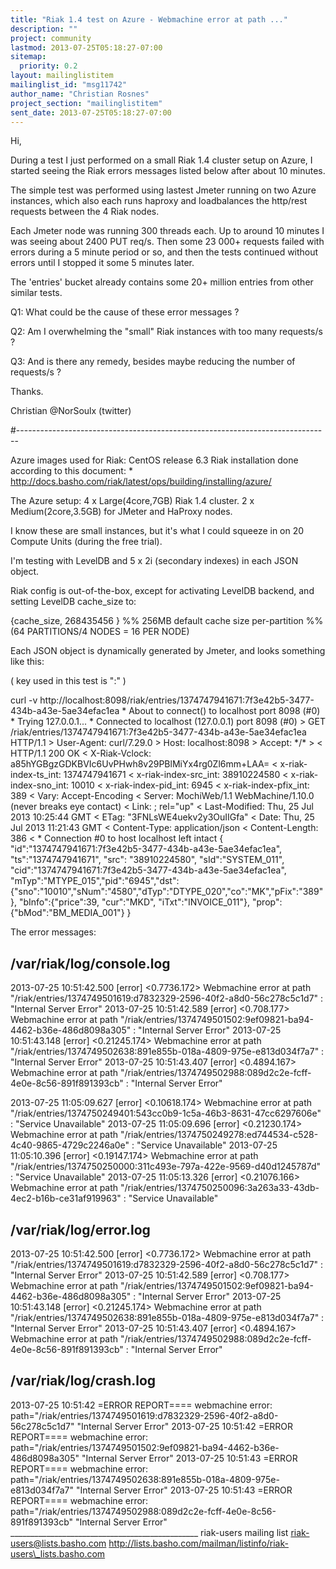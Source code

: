 ```yaml
---
title: "Riak 1.4 test on Azure - Webmachine error at path ..."
description: ""
project: community
lastmod: 2013-07-25T05:18:27-07:00
sitemap:
  priority: 0.2
layout: mailinglistitem
mailinglist_id: "msg11742"
author_name: "Christian Rosnes"
project_section: "mailinglistitem"
sent_date: 2013-07-25T05:18:27-07:00
---
```



Hi,

During a test I just performed on a small Riak 1.4 cluster setup on Azure,
I started seeing the Riak errors messages listed below after about 10
minutes.

The simple test was performed using lastest Jmeter running on two Azure
instances,
which also each runs haproxy and loadbalances the http/rest requests
between
the 4 Riak nodes.

Each Jmeter node was running 300 threads each. Up to around 10 minutes
I was seeing about 2400 PUT req/s. Then some 23 000+ requests failed with
errors
during a 5 minute period or so, and then the tests continued without errors
until I
stopped it some 5 minutes later.

The 'entries' bucket already contains some 20+ million entries from other
similar tests.

Q1: What could be the cause of these error messages ?

Q2: Am I overwhelming the "small" Riak instances with too many requests/s ?

Q3: And is there any remedy, besides maybe reducing the number of
requests/s ?

Thanks.

Christian
@NorSoulx (twitter)

#------------------------------------------------------------------------------

Azure images used for Riak:
 CentOS release 6.3
 Riak installation done according to this document:
 \* http://docs.basho.com/riak/latest/ops/building/installing/azure/

The Azure setup:
 4 x Large(4core,7GB) Riak 1.4 cluster.
 2 x Medium(2core,3.5GB) for JMeter and HaProxy nodes.

I know these are small instances,
but it's what I could squeeze in on 20 Compute Units (during the free
trial).

I'm testing with LevelDB and 5 x 2i (secondary indexes) in each JSON object.

Riak config is out-of-the-box, except for activating LevelDB backend,
and setting LevelDB cache\_size to:

 {cache\_size, 268435456 } %% 256MB default cache size per-partition
 %% (64 PARTITIONS/4 NODES =
16 PER NODE)

Each JSON object is dynamically generated by Jmeter, and looks something
like this:

 ( key used in this test is ":" )

curl -v
http://localhost:8098/riak/entries/1374747941671:7f3e42b5-3477-434b-a43e-5ae34efac1ea
\* About to connect() to localhost port 8098 (#0)
\* Trying 127.0.0.1...
\* Connected to localhost (127.0.0.1) port 8098 (#0)
&gt; GET /riak/entries/1374747941671:7f3e42b5-3477-434b-a43e-5ae34efac1ea
HTTP/1.1
&gt; User-Agent: curl/7.29.0
&gt; Host: localhost:8098
&gt; Accept: \*/\*
&gt;
&lt; HTTP/1.1 200 OK
&lt; X-Riak-Vclock: a85hYGBgzGDKBVIc6UvPHwh8v29PBlMiYx4rg0Zl6mm+LAA=
&lt; x-riak-index-ts\_int: 1374747941671
&lt; x-riak-index-src\_int: 38910224580
&lt; x-riak-index-sno\_int: 10010
&lt; x-riak-index-pid\_int: 6945
&lt; x-riak-index-pfix\_int: 389
&lt; Vary: Accept-Encoding
&lt; Server: MochiWeb/1.1 WebMachine/1.10.0 (never breaks eye contact)
&lt; Link: ; rel="up"
&lt; Last-Modified: Thu, 25 Jul 2013 10:25:44 GMT
&lt; ETag: "3FNLsWE4uekv2y3OuIIGfa"
&lt; Date: Thu, 25 Jul 2013 11:21:43 GMT
&lt; Content-Type: application/json
&lt; Content-Length: 386
&lt;
\* Connection #0 to host localhost left intact
{ "id":"1374747941671:7f3e42b5-3477-434b-a43e-5ae34efac1ea",
"ts":"1374747941671", "src": "38910224580", "sId":"SYSTEM\_011",
"cid":"1374747941671:7f3e42b5-3477-434b-a43e-5ae34efac1ea",
"mTyp":"MTYPE\_015","pid":"6945","dst":{"sno":"10010","sNum":"4580","dTyp":"DTYPE\_020","co":"MK","pFix":"389"},
"bInfo":{"price":39, "cur":"MKD", "iTxt":"INVOICE\_011"},
"prop":{"bMod":"BM\_MEDIA\_001"} }

The error messages:

/var/riak/log/console.log
-------------------------
2013-07-25 10:51:42.500 [error] &lt;0.7736.172&gt; Webmachine error at path
"/riak/entries/1374749501619:d7832329-2596-40f2-a8d0-56c278c5c1d7" :
"Internal Server Error"
2013-07-25 10:51:42.589 [error] &lt;0.708.177&gt; Webmachine error at path
"/riak/entries/1374749501502:9ef09821-ba94-4462-b36e-486d8098a305" :
"Internal Server Error"
2013-07-25 10:51:43.148 [error] &lt;0.21245.174&gt; Webmachine error at path
"/riak/entries/1374749502638:891e855b-018a-4809-975e-e813d034f7a7" :
"Internal Server Error"
2013-07-25 10:51:43.407 [error] &lt;0.4894.167&gt; Webmachine error at path
"/riak/entries/1374749502988:089d2c2e-fcff-4e0e-8c56-891f891393cb" :
"Internal Server Error"

2013-07-25 11:05:09.627 [error] &lt;0.10618.174&gt; Webmachine error at path
"/riak/entries/1374750249401:543cc0b9-1c5a-46b3-8631-47cc6297606e" :
"Service Unavailable"
2013-07-25 11:05:09.696 [error] &lt;0.21230.174&gt; Webmachine error at path
"/riak/entries/1374750249278:ed744534-c528-4c40-9865-4729c2246a0e" :
"Service Unavailable"
2013-07-25 11:05:10.396 [error] &lt;0.19147.174&gt; Webmachine error at path
"/riak/entries/1374750250000:311c493e-797a-422e-9569-d40d1245787d" :
"Service Unavailable"
2013-07-25 11:05:13.326 [error] &lt;0.21076.166&gt; Webmachine error at path
"/riak/entries/1374750250096:3a263a33-43db-4ec2-b16b-ce31af919963" :
"Service Unavailable"


/var/riak/log/error.log
-----------------------
2013-07-25 10:51:42.500 [error] &lt;0.7736.172&gt; Webmachine error at path
"/riak/entries/1374749501619:d7832329-2596-40f2-a8d0-56c278c5c1d7" :
"Internal Server Error"
2013-07-25 10:51:42.589 [error] &lt;0.708.177&gt; Webmachine error at path
"/riak/entries/1374749501502:9ef09821-ba94-4462-b36e-486d8098a305" :
"Internal Server Error"
2013-07-25 10:51:43.148 [error] &lt;0.21245.174&gt; Webmachine error at path
"/riak/entries/1374749502638:891e855b-018a-4809-975e-e813d034f7a7" :
"Internal Server Error"
2013-07-25 10:51:43.407 [error] &lt;0.4894.167&gt; Webmachine error at path
"/riak/entries/1374749502988:089d2c2e-fcff-4e0e-8c56-891f891393cb" :
"Internal Server Error"

/var/riak/log/crash.log
-----------------------
2013-07-25 10:51:42 =ERROR REPORT====
webmachine error:
path="/riak/entries/1374749501619:d7832329-2596-40f2-a8d0-56c278c5c1d7"
"Internal Server Error"
2013-07-25 10:51:42 =ERROR REPORT====
webmachine error:
path="/riak/entries/1374749501502:9ef09821-ba94-4462-b36e-486d8098a305"
"Internal Server Error"
2013-07-25 10:51:43 =ERROR REPORT====
webmachine error:
path="/riak/entries/1374749502638:891e855b-018a-4809-975e-e813d034f7a7"
"Internal Server Error"
2013-07-25 10:51:43 =ERROR REPORT====
webmachine error:
path="/riak/entries/1374749502988:089d2c2e-fcff-4e0e-8c56-891f891393cb"
"Internal Server Error"
\_\_\_\_\_\_\_\_\_\_\_\_\_\_\_\_\_\_\_\_\_\_\_\_\_\_\_\_\_\_\_\_\_\_\_\_\_\_\_\_\_\_\_\_\_\_\_
riak-users mailing list
riak-users@lists.basho.com
http://lists.basho.com/mailman/listinfo/riak-users\_lists.basho.com

